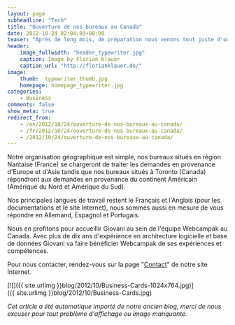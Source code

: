 ```yaml
---
layout: page
subheadline: "Tech"
title: "Ouverture de nos bureaux au Canada"
date: 2012-10-24 02:04:03+00:00
teaser: "Après de long mois, de préparation nous venons tout juste d'ouvrir nos bureaux au Canada (Toronto)."
header:
    image_fullwidth: "header_typewriter.jpg"
    caption: Image by Florian Klauer
    caption_url: "http://florianklauer.de/"
image:
    thumb:  typewriter_thumb.jpg
    homepage: homepage_typewriter.jpg
categories:
    - Business
comments: false
show_meta: true
redirect_from:
    - /en/2012/10/24/ouverture-de-nos-bureaux-au-canada/
    - /fr/2012/10/24/ouverture-de-nos-bureaux-au-canada/
    - /2012/10/24/ouverture-de-nos-bureaux-au-canada/
---
```


Notre organisation géographique est simple, nos bureaux situés en région Nantaise (France) se chargeront de traiter les demandes en provenance d'Europe et d'Asie tandis que nos bureaux situés à Toronto (Canada) répondront aux demandes en provenance du continent Américain (Amérique du Nord et Amérique du Sud).

Nos principales langues de travail restent le Français et l'Anglais (pour les documentations et le site Internet), nous sommes aussi en mesure de vous répondre en Allemand, Espagnol et Portugais.

Nous en profitons pour accueillir Giovani au sein de l'équipe Webcampak au Canada. Avec plus de dix ans d'expérience en architecture logicielle et base de données Giovani va faire bénéficier Webcampak de ses expériences et compétences.

Pour nous contacter, rendez-vous sur la page "[Contact](http://www.webcampak.com/fr/contact/)" de notre site Internet.

[![]({{ site.urlimg }}blog/2012/10/Business-Cards-1024x764.jpg)]({{ site.urlimg }}blog/2012/10/Business-Cards.jpg)

_Cet article a été automatique importé de notre ancien blog, merci de nous excuser pour tout problème d'affichage ou image manquante._
